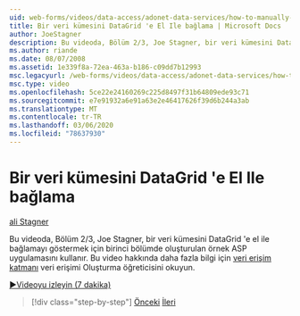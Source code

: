 ```yaml
---
uid: web-forms/videos/data-access/adonet-data-services/how-to-manually-bind-a-dataset-to-a-datagrid
title: Bir veri kümesini DataGrid 'e El Ile bağlama | Microsoft Docs
author: JoeStagner
description: Bu videoda, Bölüm 2/3, Joe Stagner, bir veri kümesini DataGrid 'e el ile bağlamayı göstermek için birinci bölümde oluşturulan örnek ASP uygulamasını kullanır. İçin...
ms.author: riande
ms.date: 08/07/2008
ms.assetid: 1e339f8a-72ea-463a-b186-c09dd7b12993
msc.legacyurl: /web-forms/videos/data-access/adonet-data-services/how-to-manually-bind-a-dataset-to-a-datagrid
msc.type: video
ms.openlocfilehash: 5ce22e24160269c225d8497f31b64809ede93c71
ms.sourcegitcommit: e7e91932a6e91a63e2e46417626f39d6b244a3ab
ms.translationtype: MT
ms.contentlocale: tr-TR
ms.lasthandoff: 03/06/2020
ms.locfileid: "78637930"
---
```

# <a name="how-to-manually-bind-a-dataset-to-a-datagrid"></a>Bir veri kümesini DataGrid 'e El Ile bağlama

[ali Stagner](https://github.com/JoeStagner)

Bu videoda, Bölüm 2/3, Joe Stagner, bir veri kümesini DataGrid 'e el ile bağlamayı göstermek için birinci bölümde oluşturulan örnek ASP uygulamasını kullanır. Bu video hakkında daha fazla bilgi için [veri erişim katmanı](../../../overview/data-access/introduction/creating-a-data-access-layer-vb.md) veri erişimi Oluşturma öğreticisini okuyun.

[&#9654;Videoyu izleyin (7 dakika)](https://channel9.msdn.com/Blogs/ASP-NET-Site-Videos/how-to-manually-bind-a-dataset-to-a-datagrid)

> [!div class="step-by-step"]
> [Önceki](data-access-layers-in-aspnet-applications.md)
> [İleri](how-to-work-with-datasets-and-filters-from-an-asp-application.md)

